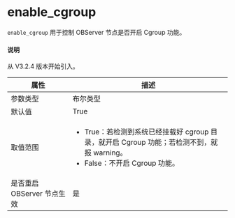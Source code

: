 # enable_cgroup

`enable_cgroup` 用于控制 OBServer 节点是否开启 Cgroup 功能。

<main id="notice" type='explain'>
  <h4>说明</h4>
  <p>从 V3.2.4 版本开始引入。</p>
</main>

| **属性** | **描述** |
| ------ | ------ |
| 参数类型 | 布尔类型 |
| 默认值 | True |
| 取值范围 |<ul><li>True：若检测到系统已经挂载好 cgroup 目录，就开启 Cgroup 功能；若检测不到，就报 warning。</li><li>False：不开启 Cgroup 功能。</li></ul>|
| 是否重启 OBServer 节点生效 | 是 |
